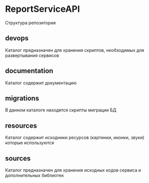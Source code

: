 # ReportServiceAPI

Структура репозитория

## devops
Каталог предназначен для хранения скриптов, необходимых для развертывания сервисов

## documentation
Каталог содержит документацию

## migrations
В данном каталоге находятся скрипты миграции БД

## resources
Каталог содержит исходники ресурсов (картинки, иконки, звуки) которые используются

## sources
Каталог предназначен для хранения исходных кодов сервиса и дополнительных библиотек

